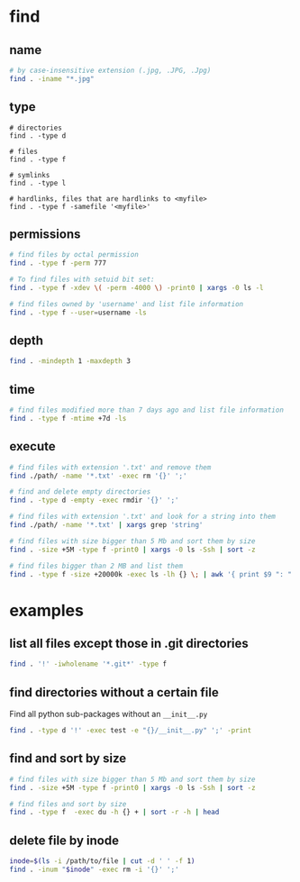 # find

## name

```bash
# by case-insensitive extension (.jpg, .JPG, .Jpg)
find . -iname "*.jpg"
```

## type

```
# directories
find . -type d

# files
find . -type f

# symlinks
find . -type l

# hardlinks, files that are hardlinks to <myfile>
find . -type f -samefile '<myfile>'
```

## permissions

```bash
# find files by octal permission
find . -type f -perm 777

# To find files with setuid bit set:
find . -type f -xdev \( -perm -4000 \) -print0 | xargs -0 ls -l

# find files owned by 'username' and list file information
find . -type f --user=username -ls
```

## depth

```bash
find . -mindepth 1 -maxdepth 3
```

## time

```bash
# find files modified more than 7 days ago and list file information
find . -type f -mtime +7d -ls
```

## execute

```bash
# find files with extension '.txt' and remove them
find ./path/ -name '*.txt' -exec rm '{}' ';'

# find and delete empty directories
find . -type d -empty -exec rmdir '{}' ';'

# find files with extension '.txt' and look for a string into them
find ./path/ -name '*.txt' | xargs grep 'string'

# find files with size bigger than 5 Mb and sort them by size
find . -size +5M -type f -print0 | xargs -0 ls -Ssh | sort -z

# find files bigger than 2 MB and list them
find . -type f -size +20000k -exec ls -lh {} \; | awk '{ print $9 ": " $5 }'
```


# examples

## list all files except those in .git directories

```bash
find . '!' -iwholename '*.git*' -type f
```

## find directories without a certain file

Find all python sub-packages without an `__init__.py`

```bash
find . -type d '!' -exec test -e "{}/__init__.py" ';' -print
```

## find and sort by size

```bash
# find files with size bigger than 5 Mb and sort them by size
find . -size +5M -type f -print0 | xargs -0 ls -Ssh | sort -z

# find files and sort by size
find . -type f  -exec du -h {} + | sort -r -h | head
```

## delete file by inode

```bash
inode=$(ls -i /path/to/file | cut -d ' ' -f 1)
find . -inum "$inode" -exec rm -i '{}' ';'
```
